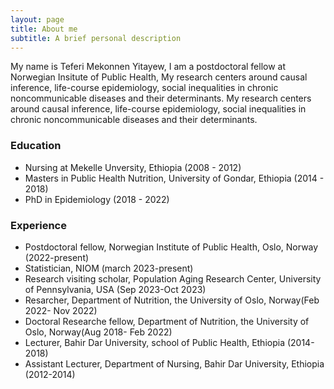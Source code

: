 ```yaml
---
layout: page
title: About me
subtitle: A brief personal description
---
```

My name is Teferi Mekonnen Yitayew, I am a postdoctoral fellow at Norwegian Insitute of Public Health, My research centers around causal inference, life-course epidemiology, social inequalities in chronic noncommunicable diseases and their determinants. My research centers around causal inference, life-course epidemiology, social inequalities in chronic noncommunicable diseases and their determinants.

### Education

- Nursing at Mekelle Unversity, Ethiopia (2008 - 2012)
- Masters in Public Health Nutrition, University of Gondar, Ethiopia (2014 - 2018)
- PhD in Epidemiology (2018 - 2022)

### Experience
- Postdoctoral fellow, Norwegian Institute of Public Health, Oslo, Norway (2022-present)
- Statistician, NIOM (march 2023-present)
- Research visiting scholar, Population Aging Research Center, University of Pennsylvania, USA (Sep 2023-Oct 2023)
- Resarcher, Department of Nutrition, the University of Oslo, Norway(Feb 2022- Nov 2022)
- Doctoral Researche fellow, Department of Nutrition, the University of Oslo, Norway(Aug 2018- Feb 2022)
- Lecturer, Bahir Dar University, school of Public Health, Ethiopia (2014-2018)
- Assistant Lecturer, Department of Nursing, Bahir Dar University, Ethiopia (2012-2014)   
  
